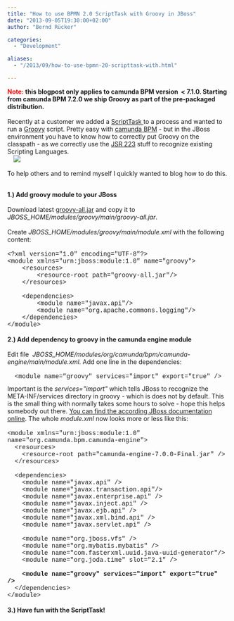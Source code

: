 ```yaml
---
title: "How to use BPMN 2.0 ScriptTask with Groovy in JBoss"
date: "2013-09-05T19:30:00+02:00"
author: "Bernd Rücker"

categories:
  - "Development"

aliases:
  - "/2013/09/how-to-use-bpmn-20-scripttask-with.html"

---
```


<b><span style="color: red;">Note: </span>this blogpost only applies to camunda BPM version &nbsp;&lt; 7.1.0. Starting from camunda BPM 7.2.0 we ship Groovy as part of the pre-packaged distribution.</b><br />
<br />
Recently at a customer we added a <a href="http://docs.camunda.org/latest/api-references/bpmn20/#tasks-script-task">ScriptTask </a>to a process and wanted to run a <a href="http://groovy.codehaus.org/">Groovy</a> script. Pretty easy with <a href="http://www.camunda.org/">camunda BPM</a> - but in the JBoss environment you have to know how to correctly put Groovy on the classpath - as we correctly use the <a href="http://www.jcp.org/en/jsr/detail?id=223">JSR 223</a> stuff to recognize existing Scripting Languages.<br />
<a href="http://1.bp.blogspot.com/-xHla-e8c-Hk/Uii-3TdHHtI/AAAAAAAAAFw/e7wxsEuH1wM/s1600/ScriptTask_Groovy.png" imageanchor="1" style="margin-left: 1em; margin-right: 1em; text-align: center;"><img border="0" src="http://1.bp.blogspot.com/-xHla-e8c-Hk/Uii-3TdHHtI/AAAAAAAAAFw/e7wxsEuH1wM/s1600/ScriptTask_Groovy.png" /></a><br />
<br />
To help others and to remind myself I quickly wanted to blog how to do this.<br />
<a name='more'></a><br />
<div>
<b>1.) Add groovy module to your JBoss</b></div>
<div>
<div>
<br /></div>
</div>
<div>
Download latest <a href="http://mvnrepository.com/artifact/org.codehaus.groovy/groovy-all">groovy-all.jar</a> and copy it to <i>JBOSS_HOME/modules/groovy/main/groovy-all.jar</i>.</div>
<div>
<br />
Create&nbsp;<i>JBOSS_HOME/modules/groovy/main/module.xml</i> with the following content:</div>
<br />
<div class="MsoNormal">
<span style="font-family: Courier New, Courier, monospace;">&lt;?xml version="1.0"
encoding="UTF-8"?&gt;<o:p></o:p></span></div>
<div>
<div class="MsoNormal">
<span style="font-family: Courier New, Courier, monospace;">&lt;module
xmlns="urn:jboss:module:1.0" name="groovy"&gt;<o:p></o:p></span></div>
<div class="MsoNormal">
<span style="font-family: Courier New, Courier, monospace;">&nbsp;&nbsp;&nbsp; &lt;resources&gt;<o:p></o:p></span></div>
<div class="MsoNormal">
<span style="font-family: Courier New, Courier, monospace;">&nbsp;&nbsp;&nbsp;&nbsp;&nbsp;&nbsp;&nbsp;
&lt;resource-root path="groovy-all.jar"/&gt;<o:p></o:p></span></div>
<div class="MsoNormal">
<span style="font-family: Courier New, Courier, monospace;">&nbsp;&nbsp;&nbsp;
&lt;/resources&gt;<o:p></o:p></span></div>
<div class="MsoNormal">
<span style="font-family: Courier New, Courier, monospace;">&nbsp;&nbsp;&nbsp;&nbsp;&nbsp;&nbsp;&nbsp;
<o:p></o:p></span></div>
<div class="MsoNormal">
<span style="font-family: Courier New, Courier, monospace;">&nbsp;&nbsp;&nbsp;
&lt;dependencies&gt;<o:p></o:p></span></div>
<div class="MsoNormal">
<span style="font-family: Courier New, Courier, monospace;">&nbsp;&nbsp;&nbsp;&nbsp;&nbsp;&nbsp;&nbsp;
&lt;module name="javax.api"/&gt;<o:p></o:p></span></div>
<div class="MsoNormal">
<span style="font-family: Courier New, Courier, monospace;">&nbsp;&nbsp;&nbsp;&nbsp;&nbsp;&nbsp;&nbsp;
&lt;module name="org.apache.commons.logging"/&gt;<o:p></o:p></span></div>
<div class="MsoNormal">
<span style="font-family: Courier New, Courier, monospace;">&nbsp;&nbsp;&nbsp;
&lt;/dependencies&gt;<o:p></o:p></span></div>
<div class="MsoNormal">
<span style="font-family: Courier New, Courier, monospace;">&lt;/module&gt;</span><span style="font-family: &quot;Arial&quot;,&quot;sans-serif&quot;; font-size: 10.0pt; mso-fareast-font-family: &quot;Times New Roman&quot;;"><o:p></o:p></span></div>
<div class="MsoNormal">
<span style="font-family: inherit;"><br /></span></div>
<div class="MsoNormal">
<span style="font-family: inherit;"><b>2.) Add dependency to groovy in the camunda engine module</b></span></div>
<div class="MsoNormal">
<span style="font-family: inherit;"><b><br /></b></span></div>
<div class="MsoNormal">
Edit file &nbsp;<i>JBOSS_HOME/modules/org/camunda/bpm/camunda-engine/main/module.xml</i>. Add one line in the dependencies:</div>
<div class="MsoNormal">
<br /></div>
<div class="MsoNormal">
<span style="font-family: Courier New, Courier, monospace;">&nbsp; &lt;module name="groovy"
services="import" export="true" /&gt;</span><span style="font-family: &quot;Arial&quot;,&quot;sans-serif&quot;; font-size: 10.0pt; mso-fareast-font-family: &quot;Times New Roman&quot;;"><o:p></o:p></span></div>
<div class="MsoNormal">
<span style="font-family: Courier New, Courier, monospace; font-size: x-small;"><br /></span></div>
<div class="MsoNormal">
<span style="font-family: inherit;">Important is the <i>services="import"</i> which tells JBoss to recognize the META-INF/services directory in groovy - which is does not by default. This is the small thing with normally takes some hours to solve - hope this helps somebody out there. <a href="https://docs.jboss.org/author/display/AS7/Class+Loading+in+AS7">You can find the according JBoss documentation online</a>. The whole <i>module.xml</i> now looks more or less like this:&nbsp;</span></div>
<div class="MsoNormal">
<span style="font-family: inherit;"><br /></span></div>
<div class="MsoNormal">
<span style="font-family: Courier New, Courier, monospace;">&lt;module xmlns="urn:jboss:module:1.0" name="org.camunda.bpm.camunda-engine"&gt;</span></div>
<div class="MsoNormal">
<span style="font-family: Courier New, Courier, monospace;">&nbsp; &lt;resources&gt;</span></div>
<div class="MsoNormal">
<span style="font-family: Courier New, Courier, monospace;">&nbsp; &nbsp; &lt;resource-root path="camunda-engine-7.0.0-Final.jar" /&gt;</span></div>
<div class="MsoNormal">
<span style="font-family: Courier New, Courier, monospace;">&nbsp; &lt;/resources&gt;</span></div>
<div class="MsoNormal">
<span style="font-family: Courier New, Courier, monospace;"><br /></span></div>
<div class="MsoNormal">
<span style="font-family: Courier New, Courier, monospace;">&nbsp; &lt;dependencies&gt;</span></div>
<div class="MsoNormal">
<span style="font-family: Courier New, Courier, monospace;">&nbsp; &nbsp; &lt;module name="javax.api" /&gt;</span></div>
<div class="MsoNormal">
<span style="font-family: Courier New, Courier, monospace;">&nbsp; &nbsp; &lt;module name="javax.transaction.api"/&gt;</span></div>
<div class="MsoNormal">
<span style="font-family: Courier New, Courier, monospace;">&nbsp; &nbsp; &lt;module name="javax.enterprise.api" /&gt;</span></div>
<div class="MsoNormal">
<span style="font-family: Courier New, Courier, monospace;">&nbsp; &nbsp; &lt;module name="javax.inject.api" /&gt;</span></div>
<div class="MsoNormal">
<span style="font-family: Courier New, Courier, monospace;">&nbsp; &nbsp; &lt;module name="javax.ejb.api" /&gt;</span></div>
<div class="MsoNormal">
<span style="font-family: Courier New, Courier, monospace;">&nbsp; &nbsp; &lt;module name="javax.xml.bind.api" /&gt;&nbsp;</span></div>
<div class="MsoNormal">
<span style="font-family: Courier New, Courier, monospace;">&nbsp; &nbsp; &lt;module name="javax.servlet.api" /&gt;</span></div>
<div class="MsoNormal">
<span style="font-family: Courier New, Courier, monospace;">&nbsp; &nbsp;&nbsp;</span></div>
<div class="MsoNormal">
<span style="font-family: Courier New, Courier, monospace;">&nbsp; &nbsp; &lt;module name="org.jboss.vfs" /&gt;</span></div>
<div class="MsoNormal">
<span style="font-family: 'Courier New', Courier, monospace;">&nbsp; &nbsp; &lt;module name="org.mybatis.mybatis" /&gt;</span><span class="Apple-tab-span" style="font-family: 'Courier New', Courier, monospace; white-space: pre;"> </span></div>
<div class="MsoNormal">
<span style="font-family: Courier New, Courier, monospace;">&nbsp; &nbsp; &lt;module name="com.fasterxml.uuid.java-uuid-generator"/&gt;</span></div>
<div class="MsoNormal">
<span style="font-family: Courier New, Courier, monospace;">&nbsp; &nbsp; &lt;module name="org.joda.time" slot="2.1" /&gt; &nbsp; &nbsp; &nbsp; &nbsp;</span></div>
<div class="MsoNormal">
<span style="font-family: Courier New, Courier, monospace;">&nbsp; &nbsp;&nbsp;</span></div>
<div class="MsoNormal">
<span style="font-family: Courier New, Courier, monospace;">&nbsp; &nbsp; <b>&lt;module name="groovy" services="import" export="true" /&gt;</b> &nbsp; &nbsp;</span></div>
<div class="MsoNormal">
<span style="font-family: Courier New, Courier, monospace;">&nbsp; &lt;/dependencies&gt;</span></div>
<div class="MsoNormal">
</div>
<div class="MsoNormal">
<span style="font-family: Courier New, Courier, monospace;">&lt;/module&gt;</span></div>
<div>
<br /></div>
<div class="MsoNormal">
<span style="font-family: inherit;"><b>3.) Have fun with the ScriptTask!</b></span></div>
<div class="MsoNormal">
<span style="font-family: inherit;"><br /></span></div>
<div class="separator" style="clear: both; text-align: center;">
<br /></div>
<div class="MsoNormal">
<span style="font-family: inherit;"><br /></span></div>
</div>